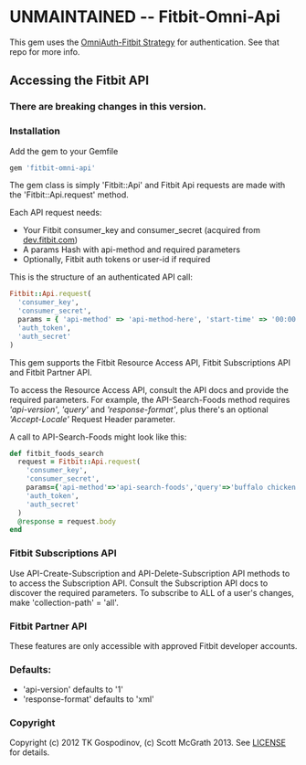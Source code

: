 # UNMAINTAINED -- Fitbit-Omni-Api

This gem uses the [OmniAuth-Fitbit Strategy](https://github.com/tkgospodinov/omniauth-fitbit) for authentication.
See that repo for more info.

## Accessing the Fitbit API
### There are breaking changes in this version.

### Installation

Add the gem to your Gemfile
```ruby
gem 'fitbit-omni-api'
```

The gem class is simply 'Fitbit::Api' and Fitbit Api requests are made with the 'Fitbit::Api.request' method.

Each API request needs:
* Your Fitbit consumer_key and consumer_secret (acquired from [dev.fitbit.com](http://dev.fitbit.cpm))
* A params Hash with api-method and required parameters 
* Optionally, Fitbit auth tokens or user-id if required 

This is the structure of an authenticated API call: 

```ruby
Fitbit::Api.request(
  'consumer_key',
  'consumer_secret',
  params = { 'api-method' => 'api-method-here', 'start-time' => '00:00' }
  'auth_token',
  'auth_secret'
)
```

This gem supports the Fitbit Resource Access API, Fitbit Subscriptions API and Fitbit Partner API.

To access the Resource Access API, consult the API docs and provide the required parameters. For example,
the API-Search-Foods method requires _'api-version'_, _'query'_ and _'response-format'_, plus there's an optional
_'Accept-Locale'_  Request Header parameter.

A call to API-Search-Foods might look like this:

```ruby
def fitbit_foods_search
  request = Fitbit::Api.request(
    'consumer_key',
    'consumer_secret',
    params={'api-method'=>'api-search-foods','query'=>'buffalo chicken','Accept-Locale'=>'en_US'}
    'auth_token',
    'auth_secret'
  )
  @response = request.body
end
```

### Fitbit Subscriptions API
Use API-Create-Subscription and API-Delete-Subscription API methods to to access the Subscription API.
Consult the Subscription API docs to discover the required parameters.
To subscribe to ALL of a user's changes, make 'collection-path' = 'all'.

### Fitbit Partner API
These features are only accessible with approved Fitbit developer accounts. 

### Defaults:
* 'api-version' defaults to '1'
* 'response-format' defaults to 'xml'

### Copyright

Copyright (c) 2012 TK Gospodinov, (c) Scott McGrath 2013. See [LICENSE](https://github.com/scrawlon/fitbit-omni-api/blob/master/LICENSE.md) for details.
